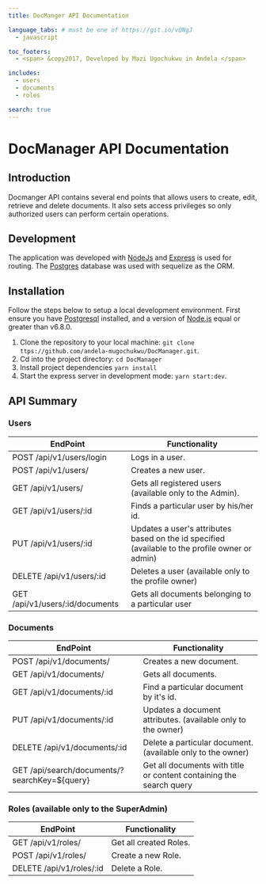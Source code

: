 ```yaml
---
title: DocManger API Documentation

language_tabs: # must be one of https://git.io/vQNgJ
  - javascript

toc_footers:
  - <span> &copy2017, Developed by Mazi Ugochukwu in Andela </span>

includes:
  - users
  - documents
  - roles

search: true
---
```


# DocManager API Documentation

## Introduction
Docmanger API contains several end points that allows users to create, edit, retrieve and delete documents. It also sets access privileges so only authorized users can perform certain operations.

## Development
The application was developed with [NodeJs](http://nodejs.org/) and [Express](http://expressjs.com/) is used for routing. The [Postgres](http://postgresql.com/) database was used with sequelize as the ORM.

## Installation
Follow the steps below to setup a local development environment. First ensure you have [Postgresql](https://www.postgresql.org/) installed, and a version of [Node.js](http://nodejs.org/) equal or greater than v6.8.0.

1. Clone the repository to your local machine: `git clone ttps://github.com/andela-mugochukwu/DocManager.git`.
2. Cd into the project directory:  `cd DocManager`
4. Install project dependencies `yarn install`
5. Start the express server in development mode: `yarn start:dev`.

## API Summary
### Users
EndPoint                           |   Functionality
-----------------------------------|------------------------
POST /api/v1/users/login         |   Logs in a user.
POST /api/v1/users/              |   Creates a new user.
GET /api/v1/users/                    |   Gets all registered users (available only to the Admin).
GET /api/v1/users/:id                 |   Finds a particular user by his/her id.
PUT /api/v1/users/:id                 |   Updates a user's attributes based on the id specified (available to the profile owner or admin)
DELETE /api/v1/users/:id              |   Deletes a user (available only to the profile owner)
GET /api/v1/users/:id/documents       | Gets all documents belonging to a particular user

### Documents
EndPoint                      |   Functionality
------------------------------|------------------------
POST /api/v1/documents/          |   Creates a new document.
GET /api/v1/documents/           |   Gets all documents.
GET /api/v1/documents/:id        |   Find a particular document by it's id.
PUT /api/v1/documents/:id        |   Updates a document attributes. (available only to the owner)
DELETE /api/v1/documents/:id     |   Delete a particular document. (available only to the owner)
GET /api/search/documents/?searchKey=${query} | Get all documents with title or content containing the search query

### Roles (available only to the SuperAdmin)
EndPoint                          |   Functionality
----------------------------------|------------------------
GET /api/v1/roles/                   |   Get all created Roles.
POST /api/v1/roles/                  |   Create a new Role.
DELETE /api/v1/roles/:id             |   Delete a Role.